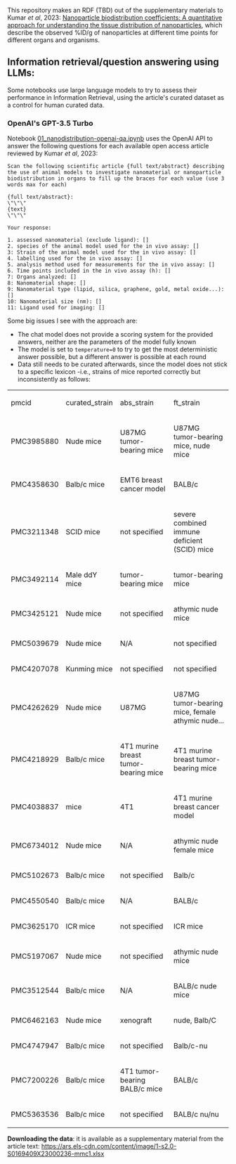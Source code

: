 This repository makes an RDF (TBD) out of the supplementary materials to  Kumar _et al_, 2023: [Nanoparticle biodistribution coefficients: A quantitative approach for understanding the tissue distribution of nanoparticles](https://doi.org/10.1016/j.addr.2023.114708), which describe the observed %ID/g of nanoparticles at different time points for different organs and organisms.

## Information retrieval/question answering using LLMs:

Some notebooks use large language models to try to assess their performance in Information Retrieval, using the article's curated dataset as a control for human curated data.

### OpenAI's GPT-3.5 Turbo

Notebook [01_nanodistribution-openai-qa.ipynb](https://github.com/jmillanacosta/distribution-nm-rdf/blob/master/notebooks/01_nanodistribution-openai-qa.ipynb) uses the OpenAI API to answer the following questions for each available open access article reviewed by  Kumar _et al_, 2023:

```
Scan the following scientific article {full text/abstract} describing the use of animal models to investigate nanomaterial or nanoparticle biodistribution in organs to fill up the braces for each value (use 3 words max for each)

{full text/abstract}:
\"\"\"
{text}
\"\"\"

Your response:

1. assessed nanomaterial (exclude ligand): []
2. species of the animal model used for the in vivo assay: []
3: Strain of the animal model used for the in vivo assay: []
4. labelling used for the in vivo assay: []
5. analysis method used for measurements for the in vivo assay: []
6. Time points included in the in vivo assay (h): []
7: Organs analyzed: []
8: Nanomaterial shape: []
9: Nanomaterial type (lipid, silica, graphene, gold, metal oxide...): []
10: Nanomaterial size (nm): []
11: Ligand used for imaging: []
```

Some big issues I see with the approach are:
- The chat model does not provide a scoring system for the provided answers, neither are the parameters of the model fully known
- The model is set to `temperature=0` to try to get the most deterministic answer possible, but a different answer is possible at each round
- Data still needs to be curated afterwards, since the model does not stick to a specific lexicon -i.e., strains of mice reported correctly but inconsistently as follows:

<table>
	<tbody>
		<tr>
			<td><p>pmcid</p>
			</td>
			<td><p>curated_strain</p>
			</td>
			<td><p>abs_strain</p>
			</td>
			<td><p>ft_strain</p>
			</td>
		</tr>
		<tr>
			<td><p>PMC3985880</p>
			</td>
			<td><p>Nude mice</p>
			</td>
			<td><p>U87MG tumor-bearing mice</p>
			</td>
			<td><p>U87MG tumor-bearing mice, nude mice</p>
			</td>
		</tr>
		<tr>
			<td><p>PMC4358630</p>
			</td>
			<td><p>Balb/c mice</p>
			</td>
			<td><p>EMT6 breast cancer model</p>
			</td>
			<td><p>BALB/c</p>
			</td>
		</tr>
		<tr>
			<td><p>PMC3211348</p>
			</td>
			<td><p>SCID mice</p>
			</td>
			<td><p>not specified</p>
			</td>
			<td><p>severe combined immune deficient (SCID) mice</p>
			</td>
		</tr>
		<tr>
			<td><p>PMC3492114</p>
			</td>
			<td><p>Male ddY mice</p>
			</td>
			<td><p>tumor-bearing mice</p>
			</td>
			<td><p>tumor-bearing mice</p>
			</td>
		</tr>
		<tr>
			<td><p>PMC3425121</p>
			</td>
			<td><p>Nude mice</p>
			</td>
			<td><p>not specified</p>
			</td>
			<td><p>athymic nude mice</p>
			</td>
		</tr>
		<tr>
			<td><p>PMC5039679</p>
			</td>
			<td><p>Nude mice</p>
			</td>
			<td><p>N/A</p>
			</td>
			<td><p>not specified</p>
			</td>
		</tr>
		<tr>
			<td><p>PMC4207078</p>
			</td>
			<td><p>Kunming mice</p>
			</td>
			<td><p>not specified</p>
			</td>
			<td><p>not specified</p>
			</td>
		</tr>
		<tr>
			<td><p>PMC4262629</p>
			</td>
			<td><p>Nude mice</p>
			</td>
			<td><p>U87MG</p>
			</td>
			<td><p>U87MG tumor-bearing mice, female athymic nude...</p>
			</td>
		</tr>
		<tr>
			<td><p>PMC4218929</p>
			</td>
			<td><p>Balb/c mice</p>
			</td>
			<td><p>4T1 murine breast tumor-bearing mice</p>
			</td>
			<td><p>4T1 murine breast tumor-bearing mice</p>
			</td>
		</tr>
		<tr>
			<td><p>PMC4038837</p>
			</td>
			<td><p>mice</p>
			</td>
			<td><p>4T1</p>
			</td>
			<td><p>4T1 murine breast cancer model</p>
			</td>
		</tr>
		<tr>
			<td><p>PMC6734012</p>
			</td>
			<td><p>Nude mice</p>
			</td>
			<td><p>N/A</p>
			</td>
			<td><p>athymic nude female mice</p>
			</td>
		</tr>
		<tr>
			<td><p>PMC5102673</p>
			</td>
			<td><p>Balb/c mice</p>
			</td>
			<td><p>not specified</p>
			</td>
			<td><p>Balb/c</p>
			</td>
		</tr>
		<tr>
			<td><p>PMC4550540</p>
			</td>
			<td><p>Balb/c mice</p>
			</td>
			<td><p>N/A</p>
			</td>
			<td><p>BALB/c</p>
			</td>
		</tr>
		<tr>
			<td><p>PMC3625170</p>
			</td>
			<td><p>ICR mice</p>
			</td>
			<td><p>not specified</p>
			</td>
			<td><p>ICR mice</p>
			</td>
		</tr>
		<tr>
			<td><p>PMC5197067</p>
			</td>
			<td><p>Nude mice</p>
			</td>
			<td><p>not specified</p>
			</td>
			<td><p>athymic nude mice</p>
			</td>
		</tr>
		<tr>
			<td><p>PMC3512544</p>
			</td>
			<td><p>Balb/c mice</p>
			</td>
			<td><p>N/A</p>
			</td>
			<td><p>BALB/c nude mice</p>
			</td>
		</tr>
		<tr>
			<td><p>PMC6462163</p>
			</td>
			<td><p>Nude mice</p>
			</td>
			<td><p>xenograft</p>
			</td>
			<td><p>nude, Balb/C</p>
			</td>
		</tr>
		<tr>
			<td><p>PMC4747947</p>
			</td>
			<td><p>Balb/c mice</p>
			</td>
			<td><p>not specified</p>
			</td>
			<td><p>Balb/c-nu</p>
			</td>
		</tr>
		<tr>
			<td><p>PMC7200226</p>
			</td>
			<td><p>Balb/c mice</p>
			</td>
			<td><p>4T1 tumor-bearing BALB/c mice</p>
			</td>
			<td><p>BALB/c</p>
			</td>
		</tr>
		<tr>
			<td><p>PMC5363536</p>
			</td>
			<td><p>Balb/c mice</p>
			</td>
			<td><p>not specified</p>
			</td>
			<td><p>BALB/c nu/nu</p>
			</td>
		</tr>
	</tbody>
</table>




**Downloading the data**: it is available as a supplementary material from the article text: https://ars.els-cdn.com/content/image/1-s2.0-S0169409X23000236-mmc1.xlsx
